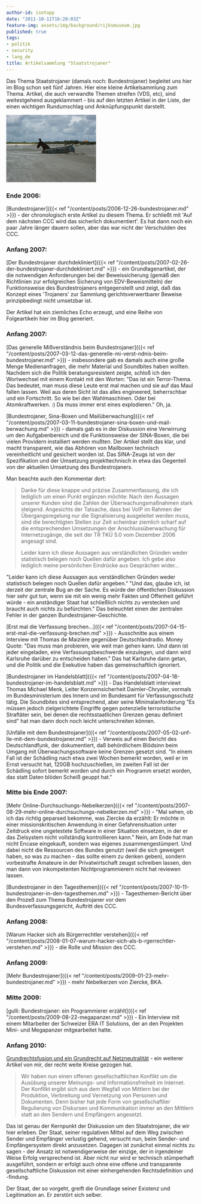 ```yaml
---
author-id: isotopp
date: "2011-10-11T16:20:03Z"
feature-img: assets/img/background/rijksmuseum.jpg
published: true
tags:
- politik
- security
- lang_de
title: Artikelsammlung "Staatstrojaner"
---
```


Das Thema Staatstrojaner (damals noch: Bundestrojaner) begleitet uns hier im
Blog schon seit fünf Jahren. Hier eine kleine Artikelsammlung zum Thema.
Artikel, die auch verwandte Themen streifen (VDS, etc), sind weitestgehend
ausgeklammert - bis auf den letzten Artikel in der Liste, der einen
wichtigen Rundumschlag und Anknüpfungspunkt darstellt.

![](/uploads/bundestrojaner.jpg)

### Ende 2006:

[Bundestrojaner]({{< ref "/content/posts/2006-12-26-bundestrojaner.md" >}}) - der
chronologisch erste Artikel zu diesem Thema. Er schließt mit 'Auf dem
nächsten CCC wird das sicherlich dokumentiert'. Es hat dann noch ein paar
Jahre länger dauern sollen, aber das war nicht der Verschulden des CCC.

### Anfang 2007:

[Der Bundestrojaner durchdekliniert]({{< ref "/content/posts/2007-02-26-der-bundestrojaner-durchdekliniert.md" >}}) - 
ein Grundlagenartikel, der die notwendigen Anforderungen bei der
Beweissicherung (gemäß den Richtlinien zur erfolgreichen Sicherung von
EDV-Beweismitteln) der Funktionsweise des Bundestrojaners entgegenstellt und
zeigt, daß das Konzept eines 'Trojaners' zur Sammlung gerichtsverwertbarer
Beweise prinzipbedingt nicht umsetzbar ist.

Der Artikel hat ein ziemliches Echo erzeugt, und eine Reihe von
Folgeartikeln hier im Blog generiert.

### Anfang 2007:

[Das generelle Mißverständnis beim Bundestrojaner]({{< ref "/content/posts/2007-03-12-das-generelle-mi-verst-ndnis-beim-bundestrojaner.md" >}}) -
insbesondere gab es damals auch eine große Menge Medienanfragen, die mehr
Material und Soundbites haben wollten. Nachdem sich die Politik
beratungsresistent zeigte, schloß ich den Wortwechsel mit einem Kontakt mit
den Worten: "Das ist ein Terror-Thema. Das bedeutet, man muss diese Leute
erst mal machen und sie auf das Maul fallen lassen. Weil aus deren Sicht ist
das alles engineered, beherrschbar und ein Fortschritt. So wie bei den
Wahlmaschinen. Oder bei Atomkraftwerken. :) Da muss immer erst eines
explodieren." Oh, ja.

[Bundestrojaner, Sina-Boxen und Mailüberwachung]({{< ref "/content/posts/2007-03-11-bundestrojaner-sina-boxen-und-mail-berwachung.md" >}}) - 
damals gab es in der Diskussion eine Verwirrung um den Aufgabenbereich und
die Funktionsweise der SINA-Boxen, die bei vielen Providern installiert
werden mußten. Der Artikel stellt das klar, und macht transparent, wie das
Abhören von Mailboxen technisch vereinheitlicht und gesichert worden ist.
Das SINA-Zeugs ist von der Spezifikation und der Umsetzung projekttechnisch
in etwa das Gegenteil von der aktuellen Umsetzung des Bundestrojaners.

Man beachte auch den Kommentar dort: 

> Danke für diese knappe und präzise Zusammenfassung, die ich lediglich um
> einen Punkt ergänzen möchte: Nach den Aussagen unserer Kunden sind die
> Zahlen der Überwachungsmaßnahmen stark steigend. Angesichts der Tatsache,
> dass bei VoIP im Rahmen der Übergangsregelung nur die Signalisierung
> ausgeleitet werden muss, sind die berechtigten Stellen zur Zeit scheinbar
> ziemlich scharf auf die entsprechenden Umsetzungen der
> Anschlussüberwachung für Internetzugänge, die seit der TR TKÜ 5.0 vom
> Dezember 2006 angesagt sind.
> 
> Leider kann ich diese Aussagen aus verständlichen Gründen weder
> statistisch belegen noch Quellen dafür angeben. Ich gebe also lediglich
> meine persönlichen Eindrücke aus Gesprächen wider...

"Leider kann ich diese Aussagen aus verständlichen Gründen weder statistisch
belegen noch Quellen dafür angeben." "Und das, glaube ich, ist derzeit der
zentrale Bug an der Sache. Es würde der öffentlichen Diskussion hier sehr
gut tun, wenn sie mit ein wenig mehr Fakten und Offenheit geführt würde -
ein anständiger Staat hat schließlich nichts zu verstecken und braucht auch
nichts zu befürchten." Das beleuchtet einen der zentralen Fehler in der
ganzen Bundestrojaner-Geschichte.

[Erst mal die Verfassung brechen...]({{< ref "/content/posts/2007-04-15-erst-mal-die-verfassung-brechen.md" >}}) - 
Ausschnitte aus einem Interview mit Thomas de Maizière gegenüber
Deutschlandradio. Money Quote: "Das muss man probieren, wie weit man gehen
kann. Und dann ist jeder eingeladen, eine Verfassungsbeschwerde einzulegen,
und dann wird Karlsruhe darüber zu entscheiden haben." Das hat Karlsruhe
dann getan, und die Politik und die Exekutive haben das gemeinschaftlich
ignoriert.

[Bundestrojaner im Handelsblatt]({{< ref "/content/posts/2007-04-18-bundestrojaner-im-handelsblatt.md" >}}) - 
Das Handelsblatt interviewt Thomas Michael Menk, Leiter Konzernsicherheit
Daimler-Chrysler, vormals im Bundesministerium des Innern und im Bundesamt
für Verfassungsschutz tätig. Die Soundbites sind entsprechend, aber seine
Minimalanforderung "Es müssen jedoch zielgerichtete Eingriffe gegen
potenzielle terroristische Straftäter sein, bei denen die rechtsstaatlichen
Grenzen genau definiert sind" hat man dann doch noch leicht unterschreiten
können.

[Unfälle mit dem Bundestrojaner]({{< ref "/content/posts/2007-05-02-unf-lle-mit-dem-bundestrojaner.md" >}}) - 
Verweis auf einen Bericht des Deutschlandfunk, der dokumentiert, daß
behördlichem Blödsinn beim Umgang mit Überwachungssoftware keine Grenzen
gesetzt sind. "In einem Fall ist der Schädling nach etwa zwei Wochen bemerkt
worden, weil er im Ernst versucht hat, 120GB hochzuschießen, im zweiten Fall
ist der Schädling sofort bemerkt worden und durch ein Programm ersetzt
worden, das statt Daten blöden Scheiß geuppt hat."

### Mitte bis Ende 2007:

[Mehr Online-Durchsuchungs-Nebelkerzen]({{< ref "/content/posts/2007-08-29-mehr-online-durchsuchungs-nebelkerzen.md" >}}) - 
"Mal sehen, ob ich das richtig geparsed bekomme, was Ziercke da erzählt: Er
möchte in einer missionskritischen Anwendung in einer Gefahrensituation
unter Zeitdruck eine ungetestete Software in einer Situation einsetzen, in
der er das Zielsystem nicht vollständig kontrollieren kann." Nein, am Ende
hat man nicht Encase eingekauft, sondern was eigenes zusammengestümpert. Und
dabei nicht die Ressourcen des Bundes genutzt (weil die sich geweigert
haben, so was zu machen - das sollte einem zu denken geben), sondern
vorbestrafte Amateure in der Privatwirtschaft zeugst schreiben lassen, den
man dann von inkompetenten Nichtprogrammierern nicht hat reviewen lassen.

[Bundestrojaner in den Tagesthemen]({{< ref "/content/posts/2007-10-11-bundestrojaner-in-den-tagesthemen.md" >}}) - 
Tagesthemen-Bericht über den Prozeß zum Thema Bundestrojaner vor dem
Bundesverfassungsgericht, Auftritt des CCC.

### Anfang 2008:

[Warum Hacker sich als Bürgerrechtler verstehen]({{< ref "/content/posts/2008-01-07-warum-hacker-sich-als-b-rgerrechtler-verstehen.md" >}}) - 
die Rolle und Mission des CCC.

### Anfang 2009:

[Mehr Bundestrojaner]({{< ref "/content/posts/2009-01-23-mehr-bundestrojaner.md" >}}) - 
mehr Nebelkerzen von Ziercke, BKA.

### Mitte 2009:

[gulli: Bundestrojaner: ein Programmierer erzählt]({{< ref "/content/posts/2009-08-22-megapanzer.md" >}}) - 
Ein Interview mit einem Mitarbeiter der Schweizer ERA IT Solutions, der an
den Projekten Mini- und Megapanzer mitgearbeitet hatte.

### Anfang 2010:

[Grundrechtsfusion und ein Grundrecht auf Netzneutralität](http://blog.koehntopp.de/archives/2763-Grundrechtsfusion-und-ein-Grundrecht-auf-Netzneutralitaet.html) - 
ein weiterer Artikel von mir, der recht weite Kreise gezogen hat. 

> Wir haben nun einen offenen gesellschaftlichen Konflikt um die Ausübung
> unserer Meinungs- und Informationsfreiheit im Internet. Der Konflikt
> ergibt sich aus dem Wegfall von Mittlern bei der Produktion, Verbreitung
> und Vernetzung von Personen und Dokumenten. Denn bisher hat jede Form von
> gesellschaftlier Regulierung von Diskursen und Kommunikation immer an den
> Mittlern statt an den Sendern und Empfängern angesetzt.

Das ist genau der Kernpunkt der Diskussion um den Staatstrojaner, die wir
hier erleben. Der Staat, seiner regulativen Mittel auf dem Weg zwischen
Sender und Empfänger verlustig gehend, versucht nun, beim Sender- und
Empfängersystem direkt anzusetzen. Dagegen ist zunächst einmal nichts zu
sagen - der Ansatz ist notwendigerweise der einzige, der in irgendeiner
Weise Erfolg versprechend ist. Aber nicht nur wird er technisch stümperhaft
ausgeführt, sondern er erfolgt auch ohne eine offene und transparente
gesellschaftliche Diskussion mit einer einhergehenden Rechtsdefinition und
-findung.

Der Staat, der so vorgeht, greift die Grundlage seiner Existenz und
Legitimation an. Er zerstört sich selber.
